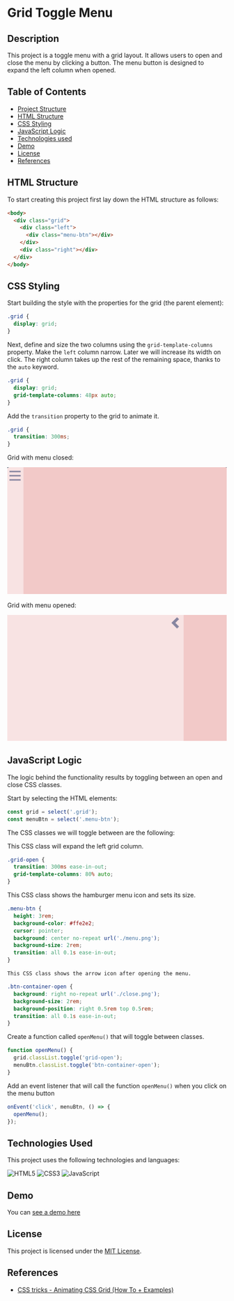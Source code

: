 # Grid Toggle Menu

## Description

This project is a toggle menu with a grid layout. It allows users to open and close the menu by clicking a button. The menu button is designed to expand the left column when opened.

## Table of Contents

- [Project Structure](#project-structure)
- [HTML Structure](#html-structure)
- [CSS Styling](#css-sytling)
- [JavaScript Logic](#javascript-logic)
- [Technologies used](#technologies-used)
- [Demo](#demo)
- [License](#license)
- [References](#references)

## HTML Structure

To start creating this project first lay down the HTML structure as follows:

```html
<body>
  <div class="grid">
    <div class="left">
      <div class="menu-btn"></div>
    </div>
    <div class="right"></div>
  </div>
</body>
```

## CSS Styling

Start building the style with the properties for the grid (the parent element):

```css
.grid {
  display: grid;
}
```

Next, define and size the two columns using the `grid-template-columns` property. Make the `left` column narrow. Later we will increase its width on click. The right column takes up the rest of the remaining space, thanks to the `auto` keyword.

```css
.grid {
  display: grid;
  grid-template-columns: 48px auto;
}
```

Add the `transition` property to the grid to animate it.

```css
.grid {
  transition: 300ms;
}
```

Grid with menu closed:

<img src = './assets/screenshot.png'>

Grid with menu opened:

<img src = './assets/screenshot-open.png'>

## JavaScript Logic

The logic behind the functionality results by toggling between an open and close CSS classes.

Start by selecting the HTML elements:

```javascript
const grid = select('.grid');
const menuBtn = select('.menu-btn');
```

The CSS classes we will toggle between are the following:

This CSS class will expand the left grid column.

```css
.grid-open {
  transition: 300ms ease-in-out;
  grid-template-columns: 80% auto;
}
```

This CSS class shows the hamburger menu icon and sets its size.

```css
.menu-btn {
  height: 3rem;
  background-color: #ffe2e2;
  cursor: pointer;
  background: center no-repeat url('./menu.png');
  background-size: 2rem;
  transition: all 0.1s ease-in-out;
}
```

    This CSS class shows the arrow icon after opening the menu.

```css
.btn-container-open {
  background: right no-repeat url('./close.png');
  background-size: 2rem;
  background-position: right 0.5rem top 0.5rem;
  transition: all 0.1s ease-in-out;
}
```

Create a function called `openMenu()` that will toggle between classes.

```javascript
function openMenu() {
  grid.classList.toggle('grid-open');
  menuBtn.classList.toggle('btn-container-open');
}
```

Add an event listener that will call the function `openMenu()` when you click on the menu button

```javascript
onEvent('click', menuBtn, () => {
  openMenu();
});
```

## Technologies Used

This project uses the following technologies and languages:

![HTML5](https://img.shields.io/badge/html5-%23E34F26.svg?style=for-the-badge&logo=html5&logoColor=white)
![CSS3](https://img.shields.io/badge/css3-%231572B6.svg?style=for-the-badge&logo=css3&logoColor=white)
![JavaScript](https://img.shields.io/badge/javascript-%23323330.svg?style=for-the-badge&logo=javascript&logoColor=%23F7DF1E)

## Demo

You can [see a demo here](https://stefanoturcarelli.github.io/grid-toggle-menu/)

## License

This project is licensed under the [MIT License](LICENSE).

## References

- <a href = 'https://css-tricks.com/animating-css-grid-how-to-examples/' target = '_blank'>CSS tricks - Animating CSS Grid (How To + Examples)</a>
